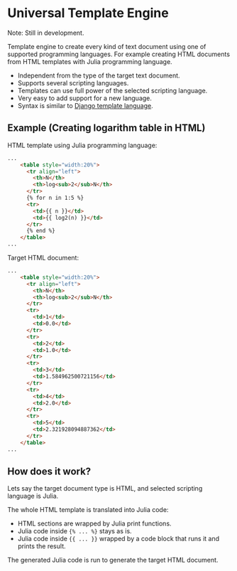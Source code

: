 # Universal Template Engine

Note: Still in development.

Template engine to create every kind of text document using one of
supported programming languages.
For example creating HTML documents from HTML templates with Julia
programming language. 

* Independent from the type of the target text document.
* Supports several scripting languages. 
* Templates can use full power of the selected scripting language.
* Very easy to add support for a new language.
* Syntax is similar to [Django template language](https://www.djangoproject.com/).

## Example (Creating logarithm table in HTML)

HTML template using Julia programming language:

``` html
...
    <table style="width:20%">
      <tr align="left">
        <th>N</th>
        <th>log<sub>2</sub>N</th> 
      </tr>
      {% for n in 1:5 %}
      <tr>
        <td>{{ n }}</td>
        <td>{{ log2(n) }}</td>
      </tr>
      {% end %}
    </table>
...
```

Target HTML document:

``` html
...
    <table style="width:20%">
      <tr align="left">
        <th>N</th>
        <th>log<sub>2</sub>N</th> 
      </tr>
      <tr>
        <td>1</td>
        <td>0.0</td>
      </tr>
      <tr>
        <td>2</td>
        <td>1.0</td>
      </tr>
      <tr>
        <td>3</td>
        <td>1.584962500721156</td>
      </tr>
      <tr>
        <td>4</td>
        <td>2.0</td>
      </tr>
      <tr>
        <td>5</td>
        <td>2.321928094887362</td>
      </tr>
    </table>
...
```

## How does it work?

Lets say the target document type is HTML, and selected scripting
language is Julia.

The whole HTML template is translated into Julia code:
* HTML sections are wrapped by Julia print functions.
* Julia code inside `{% ... %}` stays as is.
* Julia code inside `{{ ... }}` wrapped by a code block that runs it
  and prints the result.

The generated Julia code is run to generate the target HTML document. 






